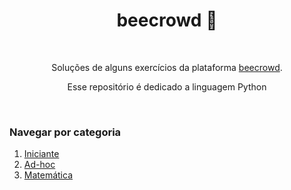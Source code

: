 <h1 align="center">beecrowd 🐝</h1>

&nbsp;

<p align="center">Soluções de alguns exercícios da plataforma 
    <a href="https://www.beecrowd.com.br/">beecrowd</a>.</p><p align='center'>Esse repositório é dedicado a linguagem Python</p>

&nbsp;

### Navegar por categoria

1. [Iniciante](https://github.com/falcao-g/beecrowd/tree/main/1-iniciante)
2. [Ad-hoc](https://github.com/falcao-g/beecrowd/tree/main/2-ad-hoc)
5. [Matemática](https://github.com/falcao-g/beecrowd/tree/main/5-matematica)
